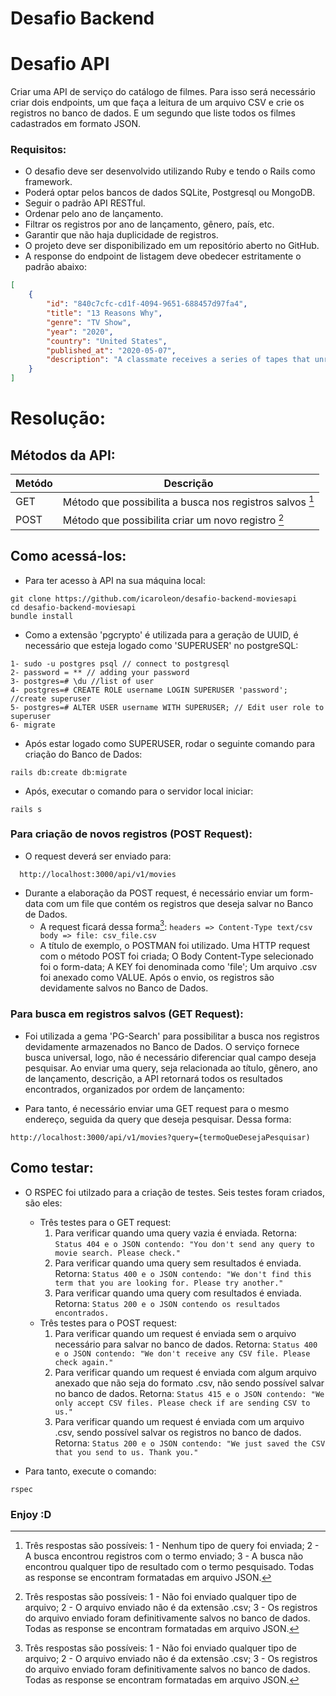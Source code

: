 # **Desafio Backend**

# **Desafio API**

Criar uma API de serviço do catálogo de filmes. Para isso será necessário criar dois endpoints, um que faça a leitura de um arquivo CSV e crie os registros no banco de dados. E um segundo que liste todos os filmes cadastrados em formato JSON.

### **Requisitos:**

- O desafio deve ser desenvolvido utilizando Ruby e tendo o Rails como framework.
- Poderá optar pelos bancos de dados SQLite, Postgresql ou MongoDB.
- Seguir o padrão API RESTful.
- Ordenar pelo ano de lançamento.
- Filtrar os registros por ano de lançamento, gênero, país, etc.
- Garantir que não haja duplicidade de registros.
- O projeto deve ser disponibilizado em um repositório aberto no GitHub.
- A response do endpoint de listagem deve obedecer estritamente o padrão abaixo:

```json
[
    {
        "id": "840c7cfc-cd1f-4094-9651-688457d97fa4",
        "title": "13 Reasons Why",
        "genre": "TV Show",
        "year": "2020",
        "country": "United States",
        "published_at": "2020-05-07",
        "description": "A classmate receives a series of tapes that unravel the mystery of her tragic choice."
    }
]
```

# **Resolução:**
## **Métodos da API:**

| Metódo | Descrição |
| ------------- | ------------- |
|  GET  |  Método que possibilita a busca nos registros salvos [^1]  |
| POST  | Método que possibilita criar um novo registro [^2]  |

## Como acessá-los:

- Para ter acesso à API na sua máquina local:

```
git clone https://github.com/icaroleon/desafio-backend-moviesapi
cd desafio-backend-moviesapi
bundle install
```
- Como a extensão 'pgcrypto' é utilizada para a geração de UUID, é necessário que esteja logado como 'SUPERUSER' no postgreSQL: 
```
1- sudo -u postgres psql // connect to postgresql
2- password = ** // adding your password
3- postgres=# \du //list of user
4- postgres=# CREATE ROLE username LOGIN SUPERUSER 'password'; //create superuser
5- postgres=# ALTER USER username WITH SUPERUSER; // Edit user role to superuser
6- migrate
```
- Após estar logado como SUPERUSER, rodar o seguinte comando para criação do Banco de Dados:
```
rails db:create db:migrate
```
- Após, executar o comando para o servidor local iniciar:  
```
rails s
```

### Para criação de novos registros (**POST Request**):

- O request deverá ser enviado para:
```
  http://localhost:3000/api/v1/movies
```

- Durante a elaboração da POST request, é necessário enviar um form-data com um file que contém os registros que deseja salvar no Banco de Dados.
   - A request ficará dessa forma[^2]:
     `
     headers => Content-Type text/csv body => file: csv_file.csv
     `
   - A título de exemplo, o POSTMAN foi utilizado. Uma HTTP request com o método POST foi criada;  O Body Content-Type selecionado foi o form-data; A KEY foi denominada como 'file'; Um arquivo .csv foi anexado como VALUE. Após o envio, os registros são devidamente salvos no Banco de Dados. 

### Para busca em registros salvos (**GET Request**):

- Foi utilizada a gema 'PG-Search' para possibilitar a busca nos registros devidamente armazenados no Banco de Dados. O serviço fornece busca universal, logo, não é necessário diferenciar qual campo deseja pesquisar. Ao enviar uma query, seja relacionada ao título, gênero, ano de lançamento, descrição, a API retornará todos os resultados encontrados, organizados por ordem de lançamento:

- Para tanto, é necessário enviar uma GET request para o mesmo endereço, seguida da query que deseja pesquisar. Dessa forma: 
```
http://localhost:3000/api/v1/movies?query={termoQueDesejaPesquisar)
```

## **Como testar:**

- O RSPEC foi utilzado para a criação de testes. Seis testes foram criados, são eles:
  - Três testes para o GET request:
    1. Para verificar quando uma query vazia é enviada. Retorna:
    `
    Status 404 e o JSON contendo: "You don't send any query to movie search. Please check."
    `
    2. Para verificar quando uma query sem resultados é enviada. Retorna:
     `
    Status 400 e o JSON contendo: "We don't find this term that you are looking for. Please try another."
    `
    3. Para verificar quando uma query com resultados é enviada. Retorna: 
    `
    Status 200 e o JSON contendo os resultados encontrados.
    `
  - Três testes para o POST request:
    1. Para verificar quando um request é enviada sem o arquivo necessário para salvar no banco de dados. Retorna:
    `
    Status 400 e o JSON contendo: "We don't receive any CSV file. Please check again."
    `
    2. Para verificar quando um request é enviada com algum arquivo anexado que não seja do formato .csv, não sendo possível salvar no banco de dados. Retorna: 
    `
    Status 415 e o JSON contendo: "We only accept CSV files. Please check if are sending CSV to us."
    `
    3. Para verificar quando um request é enviada com um arquivo .csv, sendo possível salvar os registros no banco de dados. Retorna: 
    `
    Status 200 e o JSON contendo: "We just saved the CSV that you send to us. Thank you."
    `
    
- Para tanto, execute o comando:

```
rspec
```


### **Enjoy :D**



[^1]: Três respostas são possíveis: 1 - Nenhum tipo de query foi enviada; 2 - A busca encontrou registros com o termo enviado; 3 - A busca não encontrou qualquer tipo de resultado com o termo pesquisado. Todas as response se encontram formatadas em arquivo JSON. 
[^2]: Três respostas são possíveis: 1 - Não foi enviado qualquer tipo de arquivo; 2 - O arquivo enviado não é da extensão .csv; 3 - Os registros do arquivo enviado foram definitivamente salvos no banco de dados. Todas as response se encontram formatadas em arquivo JSON.


